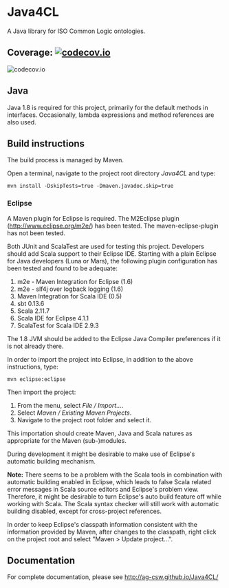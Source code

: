 Java4CL
=======

A Java library for ISO Common Logic ontologies.

Coverage: [![codecov.io](http://codecov.io/github/ag-csw/Java4CL/coverage.svg?branch=java8)](http://codecov.io/github/ag-csw/Java4CL?branch=java8)
--------
![codecov.io](http://codecov.io/github/ag-csw/Java4CL/branch.svg?branch=java8)

Java
----
Java 1.8 is required for this project, primarily for the default methods in interfaces. Occasionally, lambda expressions and method references are also used.

Build instructions
------------------

The build process is managed by Maven.

Open a terminal, navigate to the project root directory *Java4CL* and type:

    mvn install -DskipTests=true -Dmaven.javadoc.skip=true

### Eclipse
A Maven plugin for Eclipse is required. The M2Eclipse plugin (http://www.eclipse.org/m2e/) has been tested. The maven-eclipse-plugin has not been tested.

Both JUnit and ScalaTest are used for testing this project. Developers should add Scala support to their Eclipse IDE. Starting with a plain Eclipse for Java developers (Luna or Mars), the following plugin configuration has been tested and found to be adequate:

1. m2e - Maven Integration for Eclipse (1.6)
2. m2e - slf4j over logback logging (1.6)
3. Maven Integration for Scala IDE (0.5)
4. sbt 0.13.6
5. Scala 2.11.7
6. Scala IDE for Eclipse 4.1.1
7. ScalaTest for Scala IDE 2.9.3
 
The 1.8 JVM should be added to the Eclipse Java Compiler preferences if it is not already there.

In order to import the project into Eclipse, in addition to the above instructions, type:

    mvn eclipse:eclipse
    
Then import the project:

1. From the menu, select *File / Import...*.
2. Select *Maven / Existing Maven Projects*.
3. Navigate to the project root folder and select it.

This importation should create Maven, Java and Scala natures as appropriate for the Maven (sub-)modules.

During development it might be desirable to make use of Eclipse's automatic
building mechanism.

**Note:** There seems to be a problem with the Scala tools in combination with automatic building enabled in Eclipse, which leads to false Scala related error messages in Scala source editors and Eclipse's problem view. Therefore, it might be desirable to turn Eclipse's auto build feature off while working with Scala. The Scala syntax checker will still work with automatic building disabled, except for cross-project references.

In order to keep Eclipse's classpath information consistent
with the information provided by Maven, after changes to the classpath, right
click on the project root and select "Maven \> Update project...".

Documentation
------------------
For complete documentation, please see http://ag-csw.github.io/Java4CL/
